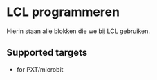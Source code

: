 # LCL programmeren

Hierin staan alle blokken die we bij LCL gebruiken.

## Supported targets

* for PXT/microbit
